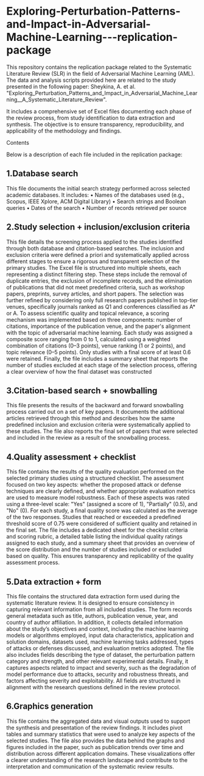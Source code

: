 # Exploring-Perturbation-Patterns-and-Impact-in-Adversarial-Machine-Learning---replication-package
This repository contains the replication package related to the Systematic Literature Review (SLR) in the field of Adversarial Machine Learning (AML). The data and analysis scripts provided here are related to the study presented in the following paper: Sheykina, A. et al. "Exploring_Perturbation_Patterns_and_Impact_in_Adversarial_Machine_Learning__A_Systematic_Literature_Review".

It includes a comprehensive set of Excel files documenting each phase of the review process, from study identification to data extraction and synthesis. The objective is to ensure transparency, reproducibility, and applicability of the methodology and findings.

Contents

Below is a description of each file included in the replication package:

## 1.Database search

This file documents the initial search strategy performed across selected academic databases. It includes:
•	Names of the databases used (e.g., Scopus, IEEE Xplore, ACM Digital Library)
•	Search strings and Boolean queries
•	Dates of the search
•	Number of records retrieved per source

## 2.Study selection + inclusion/exclusion criteria

This file details the screening process applied to the studies identified through both database and citation-based searches. The inclusion and exclusion criteria were defined a priori and systematically applied across different stages to ensure a rigorous and transparent selection of the primary studies.
The Excel file is structured into multiple sheets, each representing a distinct filtering step. These steps include the removal of duplicate entries, the exclusion of incomplete records, and the elimination of publications that did not meet predefined criteria, such as workshop papers, preprints, survey articles, and short papers. The selection was further refined by considering only full research papers published in top-tier venues, specifically journals ranked as Q1 and conferences classified as A* or A.
To assess scientific quality and topical relevance, a scoring mechanism was implemented based on three components: number of citations, importance of the publication venue, and the paper's alignment with the topic of adversarial machine learning. Each study was assigned a composite score ranging from 0 to 1, calculated using a weighted combination of citations (0–3 points), venue ranking (1 or 2 points), and topic relevance (0–5 points). Only studies with a final score of at least 0.6 were retained.
Finally, the file includes a summary sheet that reports the number of studies excluded at each stage of the selection process, offering a clear overview of how the final dataset was constructed

## 3.Citation-based search + snowballing

This file presents the results of the backward and forward snowballing process carried out on a set of key papers. It documents the additional articles retrieved through this method and describes how the same predefined inclusion and exclusion criteria were systematically applied to these studies. The file also reports the final set of papers that were selected and included in the review as a result of the snowballing process.

## 4.Quality assessment + checklist

This file contains the results of the quality evaluation performed on the selected primary studies using a structured checklist. The assessment focused on two key aspects: whether the proposed attack or defense techniques are clearly defined, and whether appropriate evaluation metrics are used to measure model robustness.
Each of these aspects was rated using a three-level scale: "Yes" (assigned a score of 1), "Partially" (0.5), and "No" (0). For each study, a final quality score was calculated as the average of the two responses. Studies that reached or exceeded a predefined threshold score of 0.75 were considered of sufficient quality and retained in the final set.
The file includes a dedicated sheet for the checklist criteria and scoring rubric, a detailed table listing the individual quality ratings assigned to each study, and a summary sheet that provides an overview of the score distribution and the number of studies included or excluded based on quality. This ensures transparency and replicability of the quality assessment process.

## 5.Data extraction + form

This file contains the structured data extraction form used during the systematic literature review. It is designed to ensure consistency in capturing relevant information from all included studies. The form records general metadata such as title, authors, publication venue, year, and country of author affiliation.
In addition, it collects detailed information about the study’s objectives and context, including the machine learning models or algorithms employed, input data characteristics, application and solution domains, datasets used, machine learning tasks addressed, types of attacks or defenses discussed, and evaluation metrics adopted.
The file also includes fields describing the type of dataset, the perturbation pattern category and strength, and other relevant experimental details. Finally, it captures aspects related to impact and severity, such as the degradation of model performance due to attacks, security and robustness threats, and factors affecting severity and exploitability. All fields are structured in alignment with the research questions defined in the review protocol.

## 6.Graphics generation

This file contains the aggregated data and visual outputs used to support the synthesis and presentation of the review findings. It includes pivot tables and summary statistics that were used to analyze key aspects of the selected studies. The file also provides the data behind the graphs and figures included in the paper, such as publication trends over time and distribution across different application domains. These visualizations offer a clearer understanding of the research landscape and contribute to the interpretation and communication of the systematic review results.

